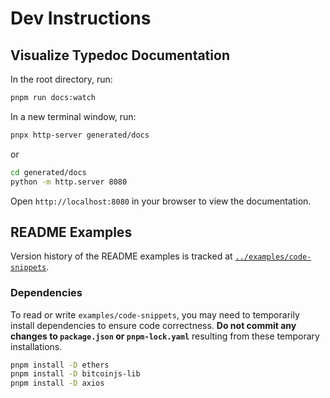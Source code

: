 # Dev Instructions

## Visualize Typedoc Documentation

In the root directory, run:

```bash
pnpm run docs:watch
```

In a new terminal window, run:

```bash
pnpx http-server generated/docs
```

or

```bash
cd generated/docs
python -m http.server 8080
```

Open `http://localhost:8080` in your browser to view the documentation.

## README Examples

Version history of the README examples is tracked at [`../examples/code-snippets`](../examples/code-snippets).

### Dependencies

To read or write `examples/code-snippets`, you may need to temporarily install dependencies to ensure code correctness. **Do not commit any changes to `package.json` or `pnpm-lock.yaml`** resulting from these temporary installations.

```bash
pnpm install -D ethers
pnpm install -D bitcoinjs-lib
pnpm install -D axios
```
